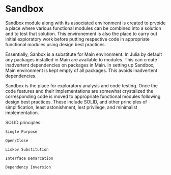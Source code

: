 # Sandbox
Sandbox module along with its associated environment is created to prvoide a place where various functional modules can be combined into a solution and to test that solution. This environement is also the place to carry out initial exploratory work before putting respective code in appropriate functional modules using design best practices.

Essentially, Sanbox is a substitute for Main environment. In Julia by default any packages installed in Main are available to modules. This can create inadvertent dependencies on packages in Main. In setting up Sandbox, Main environment is kept empty of all packages. This avoids inadvertent dependencies.

Sandbox is the place for exploratory analysis and code testing. Once the code features and their implementations are somewhat crystalized the corresponding code is moved to appropriate functional modules following design best practices. These include SOLID, and other principles of simplification, least astonishment, lest privilege, and minimalist implementation.

SOLID principles:

    Single Purpose

    Open/Close

    Liskov Substitution

    Interface Demarcation

    Dependency Inversion
